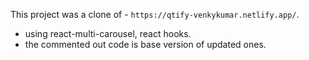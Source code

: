 
This project was a clone of - `https://qtify-venkykumar.netlify.app/`.

- using react-multi-carousel, react hooks.
- the commented out code is base version of updated ones.